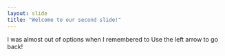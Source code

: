 ```yaml
---
layout: slide
title: "Welcome to our second slide!"
---
```

I was almost out of options when I remembered to
Use the left arrow to go back!
